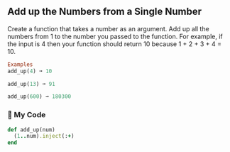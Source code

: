 ## Add up the Numbers from a Single Number
Create a function that takes a number as an argument. Add up all the numbers from 1 to the number you passed to the function. For example, if the input is 4 then your function should return 10 because 1 + 2 + 3 + 4 = 10.
```ruby
Examples
add_up(4) ➞ 10

add_up(13) ➞ 91

add_up(600) ➞ 180300
```
### :trident: My Code
```ruby
def add_up(num)
  (1..num).inject(:+)
end
```
